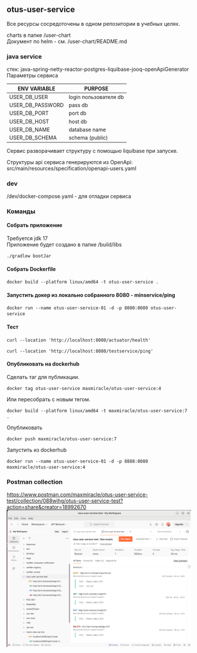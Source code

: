## otus-user-service

Все ресурсы сосредоточены в одном репозитории в учебных целях.

charts в папке  /user-chart  
Документ по helm - см.  /user-chart/README.md

### java service
стек: java-spring-netty-reactor-postgres-liquibase-jooq-openApiGenerator
Параметры сервиса

| ENV VARIABLE     | PURPOSE               |
|------------------|-----------------------|
| USER_DB_USER     | login пользователя db |
| USER_DB_PASSWORD | pass db               |
| USER_DB_PORT     | port db               |
| USER_DB_HOST     | host db               |
| USER_DB_NAME     | database name         |
| USER_DB_SCHEMA   | schema (public)       |

Сервис разворачивает структуру с помощью liquibase при запуске.

Структуры api сервиса генерируются из OpenApi:  
src/main/resources/specification/openapi-users.yaml

### dev
/dev/docker-compose.yaml - для отладки сервиса

### Команды

#### Собрать приложение

Требуется jdk 17  
Приложение будет создано в папке /build/libs
```shell
./gradlew bootJar
```

#### Собрать Dockerfile

```shell
docker build --platform linux/amd64 -t otus-user-service .
```

#### Запустить докер из локально собранного 8080 - minservice/ping

```shell
docker run --name otus-user-service-01 -d -p 8080:8080 otus-user-service
```
#### Тест

```shell
curl --location 'http://localhost:8080/actuator/health'
```

```shell
curl --location 'http://localhost:8080/testservice/ping'
```

#### Опубликовать на dockerhub

Сделать таг для публикации.
```shell
docker tag otus-user-service maxmiracle/otus-user-service:4
```

Или пересобрать с новым тегом.
```shell
docker build --platform linux/amd64 -t maxmiracle/otus-user-service:7 .
```

Опубликовать
```shell
docker push maxmiracle/otus-user-service:7
```

Запустить из dockerhub
```shell
docker run --name otus-user-service-01 -d -p 8888:8080 maxmiracle/otus-user-service:4
```

### Postman collection
https://www.postman.com/maxmiracle/otus-user-service-test/collection/088wihg/otus-user-service-test?action=share&creator=18992670
![img.png](img.png)


